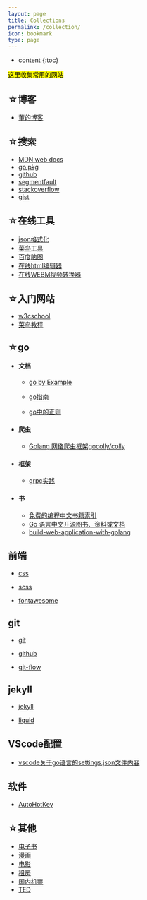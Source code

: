 ```yaml
---
layout: page
title: Collections
permalink: /collection/
icon: bookmark
type: page
---
```


* content
{:toc}

<mark>这里收集常用的网站</mark>

## ☆博客

  * [董的博客](https://poph163.com/category/goland/)  

## ☆搜索

  * [MDN web docs](https://developer.mozilla.org/zh-CN/docs/Web/JavaScript)  
  * [go pkg](https://go.dev/)  
  * [github](https://github.com/)
  * [segmentfault](https://segmentfault.com/)  
  * [stackoverflow](https://stackoverflow.com/)  
  * [gist](https://gist.github.com/discover)

## ☆在线工具

  * [json格式化](http://www.bejson.com/)  
  * [菜鸟工具](https://c.runoob.com/)  
  * [百度脑图](https://naotu.baidu.com/home)  
  * [在线html编辑器](http://kindeditor.net/demo.php)  
  * [在线WEBM视频转换器](https://convertio.co/zh/webm-converter/)  

## ☆入门网站

  * [w3cschool](https://www.w3cschool.cn/)  
  * [菜鸟教程](https://www.runoob.com/design-pattern/design-pattern-tutorial.html)  

## ☆go

* #### 文档

  * [go by Example](https://books.studygolang.com/gobyexample/) 

  * [go指南](http://tour.studygolang.com/list)  

  * [go中的正则](https://www.cnblogs.com/golove/p/3269099.html)

* #### 爬虫

  * [Golang 网络爬虫框架gocolly/colly](https://www.cnblogs.com/majianguo/p/8146110.html)

* #### 框架

  * [grpc实践](https://segmentfault.com/a/1190000008106582)

* #### 书
  
  * [免费的编程中文书籍索引](https://github.com/justjavac/free-programming-books-zh_CN#go)
  * [Go 语言中文开源图书、资料或文档](https://books.studygolang.com/)
  * [build-web-application-with-golang](build-web-application-with-golang)


## 前端

  * [css](http://www.ruanyifeng.com/blog/2010/03/css_cookbook.html)  

  * [scss](https://www.ruanyifeng.com/blog/2012/06/sass.html) 
  
  * [fontawesome](http://www.fontawesome.com.cn/)  


## git

  * [git](https://git-scm.com/book/zh/v2)  

  * [github](https://help.github.com/cn/github/searching-for-information-on-github/searching-code)

  * [git-flow](https://danielkummer.github.io/git-flow-cheatsheet/index.zh_CN.html)  

## jekyll

  * [jekyll](http://jekyllcn.com/docs/quickstart/)  

  * [liquid](https://liquid.bootcss.com/basics/types/)  


## VScode配置

  * [vscode关于go语言的settings.json文件内容](https://blog.csdn.net/GeMarK/article/details/90269561)


## 软件

  * [AutoHotKey](https://wyagd001.github.io/zh-cn/docs/AutoHotkey.htm)  

## ☆其他
  
  * [电子书](http://cn.epubee.com/books/)  
  * [漫画](https://volmoe.com/)
  * [电影](http://magnet.chongbuluo.com/)  
  * [租房](https://woyaozufang.live/#/)  
  * [国内机票](https://www.tianxun.com/)  
  * [TED](https://www.ted.com/talks)  

<!-- ## Comments
{% include comments.html %} -->

